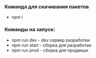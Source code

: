 ### Команда для скачивания пакетов
- npm i
### Команды на запуск:
- npm run dev - dev сервер разработки
- npm run start - сборка для разработки
- npm run prod - сборка для продакшн
